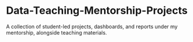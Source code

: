 # Data-Teaching-Mentorship-Projects
A collection of student-led projects, dashboards, and reports under my mentorship, alongside teaching materials.
